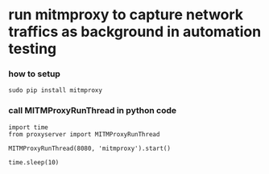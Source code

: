 # run mitmproxy to capture network traffics as background in automation testing


### how to setup
```
sudo pip install mitmproxy
```

### call MITMProxyRunThread in python code
```
import time
from proxyserver import MITMProxyRunThread

MITMProxyRunThread(8080, 'mitmproxy').start()

time.sleep(10)
```



